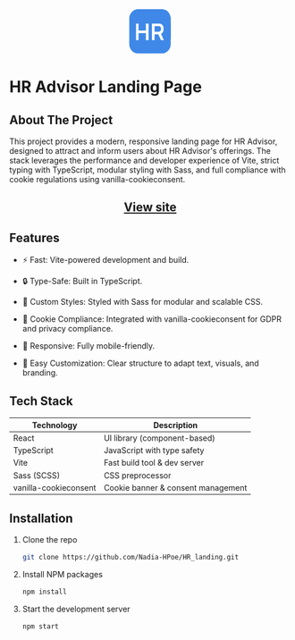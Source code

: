 <div align="center">
    <img src="./public/logo_icon.png" alt="Logo" width="80" height="80">
</div>
<h1> HR Advisor Landing Page </h1>

## About The Project
  <p align="left">
   This project provides a modern, responsive landing page for HR Advisor, designed to attract and inform users about HR Advisor's offerings. The stack leverages the performance and developer experience of Vite, strict typing with TypeScript, modular styling with Sass, and full compliance with cookie regulations using vanilla-cookieconsent.
  </p>

<h2 align="center"><a href="http://www.orlova.io/">View site</a></h2>


## Features

- ⚡️ Fast: Vite-powered development and build.

- 🔒 Type-Safe: Built in TypeScript.

- 🎨 Custom Styles: Styled with Sass for modular and scalable CSS.

- 🍪 Cookie Compliance: Integrated with vanilla-cookieconsent for GDPR and privacy compliance.

- 📱 Responsive: Fully mobile-friendly.

- 🧩 Easy Customization: Clear structure to adapt text, visuals, and branding.


## Tech Stack

| Technology           | Description                     |
|---------------------|--------------------------------|
| React               | UI library (component-based)    |
| TypeScript          | JavaScript with type safety     |
| Vite                | Fast build tool & dev server    |
| Sass (SCSS)         | CSS preprocessor                |
| vanilla-cookieconsent| Cookie banner & consent management |


## Installation

1. Clone the repo
   ```sh
   git clone https://github.com/Nadia-HPoe/HR_landing.git
   ```
2. Install NPM packages
   ```sh
   npm install
   ```
3. Start the development server
   ```js
   npm start
   ```
